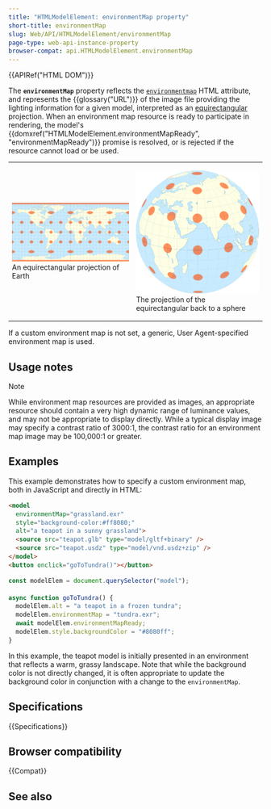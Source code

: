 ```yaml
---
title: "HTMLModelElement: environmentMap property"
short-title: environmentMap
slug: Web/API/HTMLModelElement/environmentMap
page-type: web-api-instance-property
browser-compat: api.HTMLModelElement.environmentMap
---
```


{{APIRef("HTML DOM")}}

The **`environmentMap`** property reflects the [`environmentmap`](/en-US/docs/Web/HTML/Reference/Elements/model#environmentmap) HTML attribute, and represents the {{glossary("URL")}} of the image file providing the lighting information for a given model, interpreted as an [equirectangular](https://en.wikipedia.org/wiki/Equirectangular_projection) projection. When an environment map resource is ready to participate in rendering, the model's {{domxref("HTMLModelElement.environmentMapReady", "environmentMapReady")}} promise is resolved, or is rejected if the resource cannot load or be used.

<table><tr><td>

![An equirectangular projection of Earth](earth-equirect.svg)
An equirectangular projection of Earth

</td><td>

![The projection of the equirectangular back to a sphere](earth-spherical.svg)
The projection of the equirectangular back to a sphere

</td></tr></table>

If a custom environment map is not set, a generic, User Agent-specified environment map is used.

## Usage notes

> [!NOTE]
> While environment map resources are provided as images, an appropriate resource should contain a very high dynamic range of luminance values, and may not be appropriate to display directly. While a typical display image may specify a contrast ratio of 3000:1, the contrast ratio for an environment map image may be 100,000:1 or greater.

## Examples

This example demonstrates how to specify a custom environment map, both in JavaScript and directly in HTML:

```html
<model
  environmentMap="grassland.exr"
  style="background-color:#ff8080;"
  alt="a teapot in a sunny grassland">
  <source src="teapot.glb" type="model/gltf+binary" />
  <source src="teapot.usdz" type="model/vnd.usdz+zip" />
</model>
<button onclick="goToTundra()"></button>
```

```js
const modelElem = document.querySelector("model");

async function goToTundra() {
  modelElem.alt = "a teapot in a frozen tundra";
  modelElem.environmentMap = "tundra.exr";
  await modelElem.environmentMapReady;
  modelElem.style.backgroundColor = "#8080ff";
}
```

In this example, the teapot model is initially presented in an environment
that reflects a warm, grassy landscape. Note that while the background color
is not directly changed, it is often appropriate to update the background color
in conjunction with a change to the `environmentMap`.

## Specifications

{{Specifications}}

## Browser compatibility

{{Compat}}

## See also
